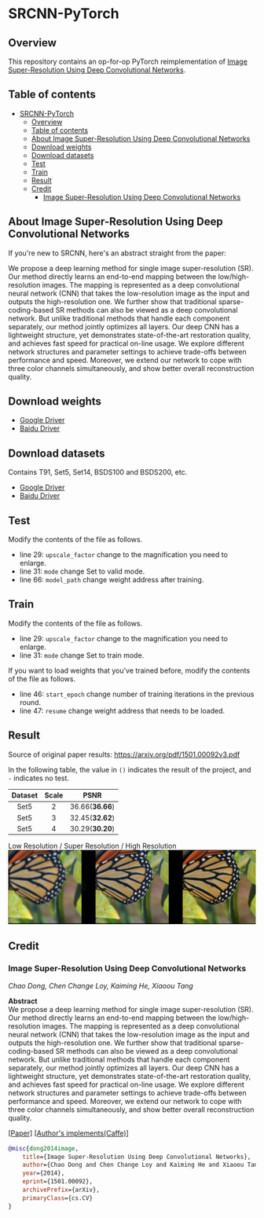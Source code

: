 # SRCNN-PyTorch

## Overview

This repository contains an op-for-op PyTorch reimplementation of [Image Super-Resolution Using Deep Convolutional Networks](https://arxiv.org/abs/1501.00092v3).

## Table of contents

- [SRCNN-PyTorch](#srcnn-pytorch)
    - [Overview](#overview)
    - [Table of contents](#table-of-contents)
    - [About Image Super-Resolution Using Deep Convolutional Networks](#about-image-super-resolution-using-deep-convolutional-networks)
    - [Download weights](#download-weights)
    - [Download datasets](#download-datasets)
    - [Test](#test)
    - [Train](#train)
    - [Result](#result)
    - [Credit](#credit)
        - [Image Super-Resolution Using Deep Convolutional Networks](#image-super-resolution-using-deep-convolutional-networks)

## About Image Super-Resolution Using Deep Convolutional Networks

If you're new to SRCNN, here's an abstract straight from the paper:

We propose a deep learning method for single image super-resolution (SR). Our method directly learns an end-to-end mapping between the
low/high-resolution images. The mapping is represented as a deep convolutional neural network (CNN)
that takes the low-resolution image as the input and outputs the high-resolution one. We further show that traditional sparse-coding-based SR methods
can also be viewed as a deep convolutional network. But unlike traditional methods that handle each component separately, our method jointly optimizes
all layers. Our deep CNN has a lightweight structure, yet demonstrates state-of-the-art restoration quality, and achieves fast speed for practical
on-line usage. We explore different network structures and parameter settings to achieve trade-offs between performance and speed. Moreover, we extend
our network to cope with three color channels simultaneously, and show better overall reconstruction quality.

## Download weights

- [Google Driver](https://drive.google.com/drive/folders/17ju2HN7Y6pyPK2CC_AqnAfTOe9_3hCQ8?usp=sharing)
- [Baidu Driver](https://pan.baidu.com/s/1yNs4rqIb004-NKEdKBJtYg?pwd=llot)

## Download datasets

Contains T91, Set5, Set14, BSDS100 and BSDS200, etc.

- [Google Driver](https://drive.google.com/drive/folders/1A6lzGeQrFMxPqJehK9s37ce-tPDj20mD?usp=sharing)
- [Baidu Driver](https://pan.baidu.com/s/1o-8Ty_7q6DiS3ykLU09IVg?pwd=llot)

## Test

Modify the contents of the file as follows.

- line 29: `upscale_factor` change to the magnification you need to enlarge.
- line 31: `mode` change Set to valid mode.
- line 66: `model_path` change weight address after training.

## Train

Modify the contents of the file as follows.

- line 29: `upscale_factor` change to the magnification you need to enlarge.
- line 31: `mode` change Set to train mode.

If you want to load weights that you've trained before, modify the contents of the file as follows.

- line 46: `start_epoch` change number of training iterations in the previous round.
- line 47: `resume` change weight address that needs to be loaded.

## Result

Source of original paper results: https://arxiv.org/pdf/1501.00092v3.pdf

In the following table, the value in `()` indicates the result of the project, and `-` indicates no test.

| Dataset | Scale |       PSNR       |
|:-------:|:-----:|:----------------:|
|  Set5   |   2   | 36.66(**36.66**) |
|  Set5   |   3   | 32.45(**32.62**) |
|  Set5   |   4   | 30.29(**30.20**) |

Low Resolution / Super Resolution / High Resolution
<span align="center"><img src="assets/result.png"/></span>

## Credit

### Image Super-Resolution Using Deep Convolutional Networks

_Chao Dong, Chen Change Loy, Kaiming He, Xiaoou Tang_ <br>

**Abstract** <br>
We propose a deep learning method for single image super-resolution (SR). Our method directly learns an end-to-end mapping between the
low/high-resolution images. The mapping is represented as a deep convolutional neural network (CNN)
that takes the low-resolution image as the input and outputs the high-resolution one. We further show that traditional sparse-coding-based SR methods
can also be viewed as a deep convolutional network. But unlike traditional methods that handle each component separately, our method jointly optimizes
all layers. Our deep CNN has a lightweight structure, yet demonstrates state-of-the-art restoration quality, and achieves fast speed for practical
on-line usage. We explore different network structures and parameter settings to achieve trade-offs between performance and speed. Moreover, we extend
our network to cope with three color channels simultaneously, and show better overall reconstruction quality.

[[Paper]](https://arxiv.org/pdf/1501.00092) [[Author's implements(Caffe)]](http://mmlab.ie.cuhk.edu.hk/projects/SRCNN/SRCNN_train.zip)

```bibtex
@misc{dong2014image,
    title={Image Super-Resolution Using Deep Convolutional Networks},
    author={Chao Dong and Chen Change Loy and Kaiming He and Xiaoou Tang},
    year={2014},
    eprint={1501.00092},
    archivePrefix={arXiv},
    primaryClass={cs.CV}
}
```
